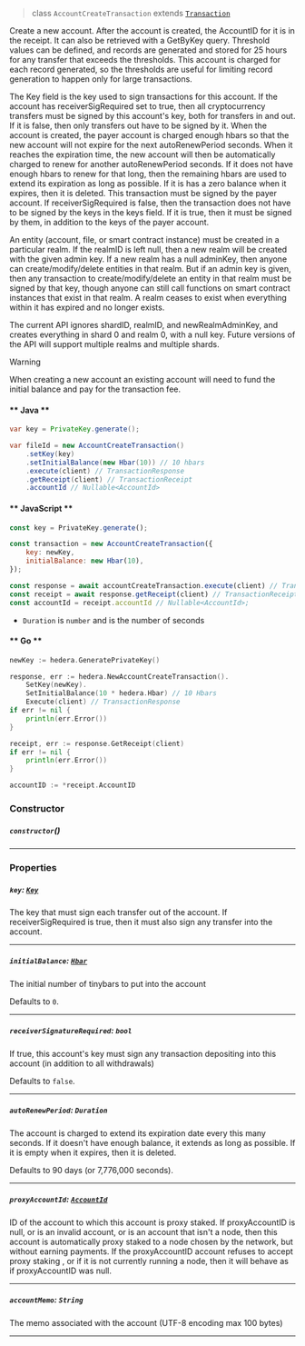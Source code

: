 > class `AccountCreateTransaction` extends [`Transaction`](reference/core/Transaction.md)

Create a new account. After the account is created, the AccountID for it is in the receipt. It
can also be retrieved with a GetByKey query. Threshold values can be defined, and records are
generated and stored for 25 hours for any transfer that exceeds the thresholds. This account is
charged for each record generated, so the thresholds are useful for limiting record generation to
happen only for large transactions.

The Key field is the key used to sign transactions for this account. If the account has
receiverSigRequired set to true, then all cryptocurrency transfers must be signed by this
account's key, both for transfers in and out. If it is false, then only transfers out have to be
signed by it. When the account is created, the payer account is charged enough hbars so that the
new account will not expire for the next autoRenewPeriod seconds. When it reaches the expiration
time, the new account will then be automatically charged to renew for another autoRenewPeriod
seconds. If it does not have enough hbars to renew for that long, then the remaining hbars are
used to extend its expiration as long as possible. If it is has a zero balance when it expires,
then it is deleted. This transaction must be signed by the payer account. If receiverSigRequired
is false, then the transaction does not have to be signed by the keys in the keys field. If it is
true, then it must be signed by them, in addition to the keys of the payer account.

An entity (account, file, or smart contract instance) must be created in a particular realm. If
the realmID is left null, then a new realm will be created with the given admin key. If a new
realm has a null adminKey, then anyone can create/modify/delete entities in that realm. But if an
admin key is given, then any transaction to create/modify/delete an entity in that realm must be
signed by that key, though anyone can still call functions on smart contract instances that exist
in that realm. A realm ceases to exist when everything within it has expired and no longer
exists.

The current API ignores shardID, realmID, and newRealmAdminKey, and creates everything in shard 0
and realm 0, with a null key. Future versions of the API will support multiple realms and
multiple shards.

> [!WARNING]
> When creating a new account an existing account will need to fund the initial
> balance and pay for the transaction fee.

<!-- tabs:start -->

#### ** Java **

```java
var key = PrivateKey.generate();

var fileId = new AccountCreateTransaction()
    .setKey(key)
    .setInitialBalance(new Hbar(10)) // 10 hbars
    .execute(client) // TransactionResponse
    .getReceipt(client) // TransactionReceipt
    .accountId // Nullable<AccountId>
```

#### ** JavaScript **

```javascript
const key = PrivateKey.generate();

const transaction = new AccountCreateTransaction({
    key: newKey,
    initialBalance: new Hbar(10),
});

const response = await accountCreateTransaction.execute(client) // TransactionResponse;
const receipt = await response.getReceipt(client) // TransactionReceipt;
const accountId = receipt.accountId // Nullable<AccountId>;
```

- `Duration` is `number` and is the number of seconds

#### ** Go **

```go
newKey := hedera.GeneratePrivateKey()

response, err := hedera.NewAccountCreateTransaction().
    SetKey(newKey).
    SetInitialBalance(10 * hedera.Hbar) // 10 Hbars
    Execute(client) // TransactionResponse
if err != nil {
    println(err.Error())
}

receipt, err := response.GetReceipt(client)
if err != nil {
    println(err.Error())
}

accountID := *receipt.AccountID
```

<!-- tabs:end -->

### Constructor

##### `constructor`()

---

### Properties

##### `key`: [`Key`](reference/cryptography/Key.md)

The key that must sign each transfer out of the account. If receiverSigRequired is true, then
it must also sign any transfer into the account.

---

##### `initialBalance`: [`Hbar`](reference/Hbar.md)

The initial number of tinybars to put into the account

Defaults to `0`.

---

##### `receiverSignatureRequired`: `bool`

If true, this account's key must sign any transaction depositing into this account (in
addition to all withdrawals)

Defaults to `false`.

---

##### `autoRenewPeriod`: `Duration`

The account is charged to extend its expiration date every this many seconds. If it doesn't
have enough balance, it extends as long as possible. If it is empty when it expires, then it
is deleted.

Defaults to 90 days (or 7,776,000 seconds).

---

##### `proxyAccountId`: [`AccountId`](reference/AccountId.md)

ID of the account to which this account is proxy staked. If proxyAccountID is null, or is an
invalid account, or is an account that isn't a node, then this account is automatically proxy
staked to a node chosen by the network, but without earning payments. If the proxyAccountID
account refuses to accept proxy staking , or if it is not currently running a node, then it
will behave as if proxyAccountID was null.

---

##### `accountMemo`: `String`

The memo associated with the account (UTF-8 encoding max 100 bytes)

---
